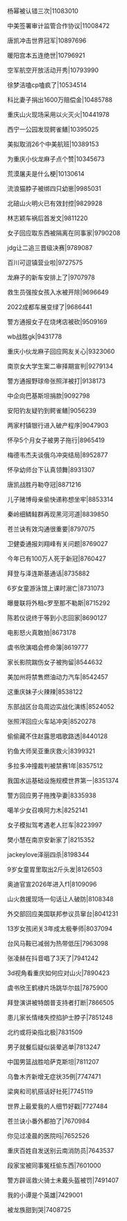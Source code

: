 杨幂被认错三次|11083010

中美签署审计监管合作协议|11008472

唐凯冲击世界冠军|10897696

暖阳宫本五连绝世|10796921

空军航空开放活动开秀|10793990

徐梦洁嗑cp嗑疯了|10534514

科比妻子捐出1600万赔偿金|10485788

重庆山火现场采用以火灭火|10441978

西宁一公园发现鳄雀鳝|10395025

美拟取消26个中美航班|10389153

为重庆小伙龙麻子点个赞|10345673

荒漠屠夫是什么梗|10130614

流浪猫脖子被绑四只幼崽|9985031

北碚山火明火已有效封控|9829928

林志颖车祸后首发文|9811220

女子回应取东西被隔离在同事家|9790208

jdg让二追三晋级决赛|9789087

百川可逗镇营业啦|9727575

龙麻子的新车安排上了|9707978

救生员强按女孩入水被开除|9696649

2022成都车展变绿了|9686441

警方通报女子在烧烤店被砍|9509169

wb战胜gk|9431778

重庆小伙龙麻子回应网友关心|9323060

南京女大学生案二审择期宣判|9279134

警方通报野球帝张照洋被打|9138173

中企向巴基斯坦捐款|9092798

安阳钓友疑钓到鳄雀鳝|9056239

两家村镇银行进入破产程序|9047903

怀孕5个月女子被男子拖行|8965419

梅德韦杰夫谈俄乌冲突结局|8952877

怀孕幼师台下认真领舞|8931307

唐凯战胜丹勒夺冠|8871216

儿子赌博母亲偷快递称想坐牢|8853314

秦岭细鳞鲑群再现黑河河道|8839850

苍兰诀有效沟通很重要|8797075

卫健委通报刘翔峰有关问题|8769027

今年已有100万人死于新冠|8760427

拜登与泽连斯基通话|8735882

6岁女童游泳馆上课时溺亡|8731073

曝曼联将外租c罗至那不勒斯|8715292

陈若仪说终于等到小志回家|8690127

电影怒火真敢拍|8673178

虞书欣演唱会修命簿|8619777

家长影院踹伤女子被拘留|8544632

美加州将禁售燃油动力汽车|8542457

这重庆妹子火辣辣|8538122

东部战区台岛周边实战化演练|8524052

张照洋回应火车站冲突|8520278

偷偷藏不住赵露思唱歌路透|8440128

钓鱼大师吴亚重庆救火|8399321

多拉多冲撞裁判被禁赛1年|8357512

我国水运基础设施规模世界第一|8351374

警方回应男子拖拽孕妻|8335938

噶羊少女召唤阿力木|8252141

女子模拟驾考遇老人拦车|8223997

樊小慧在南京安新家了|8215352

jackeylove泽丽四杀|8198344

9岁女童胃里取出2斤头发|8126503

奥迪官宣2026年进入f1|8109096

山火救援现场一句话让人破防|8108348

外交部回应美国联邦参议员窜台|8041231

13岁女孩闭关3年成太极拳师|8037094

台风马鞍已减弱为热带低压|7963098

张凌赫在抖音唱了3天了|7941242

3d视角看重庆如何应对山火|7890423

虞书欣王鹤棣片场跳华尔兹|7875900

拜登演讲被特朗普支持者打断|7866505

患儿家长情绪失控掐护士脖子|7851248

北约或将染指北极|7831509

男子就餐后疑似装晕逃单|7813247

中国男篮战胜哈萨克斯坦|7811207

乌鲁木齐新增无症状35例|7747471

梁爽和司机搭话好社死|7745119

世界上最爱我的人细节好戳|7727484

苍兰诀小番外都拍了|7670984

你见过凌晨的医院吗|7652526

重庆百姓自发送别云南消防员|7643537

段家宝被同事冤枉偷东西|7601000

警方辟谣救火骑士未戴头盔被罚|7491407

我的小谭是个英雄|7429001

被龙族甜到哭|7408725

